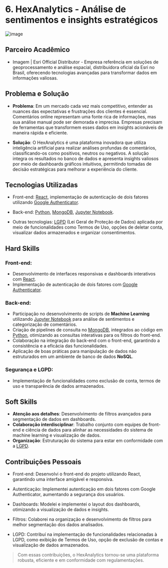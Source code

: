 # 6. HexAnalytics - Análise de sentimentos e insights estratégicos

![image](https://github.com/GroupHextech/HEXTECH-API6sem/raw/main/docs/images/Sprint4.gif)

## Parceiro Acadêmico

- Imagem | Esri Official Distributor - Empresa referência em soluções de geoprocessamento e análise espacial, distribuidora oficial da Esri no Brasil, oferecendo tecnologias avançadas para transformar dados em informações valiosas.

## Problema e Solução

- **Problema**: Em um mercado cada vez mais competitivo, entender as nuances das expectativas e frustrações dos clientes é essencial. Comentários online representam uma fonte rica de informações, mas sua análise manual pode ser demorada e imprecisa. Empresas precisam de ferramentas que transformem esses dados em insights acionáveis de maneira rápida e eficiente.

- **Solução**: O HexAnalytics é uma plataforma inovadora que utiliza inteligência artificial para realizar análises profundas de comentários, classificando-os como positivos, neutros ou negativos. A solução integra os resultados no banco de dados e apresenta insights valiosos por meio de dashboards gráficos intuitivos, permitindo tomadas de decisão estratégicas para melhorar a experiência do cliente.

## Tecnologias Utilizadas

- Front-end: [React](https://react.dev/), implementação de autenticação de dois fatores utilizando [Google Authenticator](https://play.google.com/store/apps/details?id=com.google.android.apps.authenticator2&hl=pt_BR&pli=1).

- Back-end: [Python](https://www.python.org/), [MongoDB](https://www.mongodb.com/pt-br), [Jupyter Notebook](https://jupyter.org/).

- Outras tecnologias: [LGPD](https://www.planalto.gov.br/ccivil_03/_ato2015-2018/2018/lei/l13709.htm) (Lei Geral de Proteção de Dados) aplicada por meio de funcionalidades como Termos de Uso, opções de deletar conta, visualizar dados armazenados e organizar consentimentos.

## Hard Skills

### Front-end:
  - Desenvolvimento de interfaces responsivas e dashboards interativos com [React](https://react.dev/).
  - Implementação de autenticação de dois fatores com [Google Authenticator](https://play.google.com/store/apps/details?id=com.google.android.apps.authenticator2&hl=pt_BR&pli=1).

### Back-end:
  - Participação no desenvolvimento de scripts de **Machine Learning** utilizando [Jupyter Notebook](https://jupyter.org/) para análise de sentimentos e categorização de comentários.
  - Criação de pipelines de consulta no [MongoDB](https://www.mongodb.com/pt-br), integrados ao código em [Python](https://www.python.org/), otimizando as consultas interativas para os filtros do front-end.
  - Colaboração na integração do back-end com o front-end, garantindo a consistência e a eficácia das funcionalidades.
  - Aplicação de boas práticas para manipulação de dados não estruturados em um ambiente de banco de dados **NoSQL**.

### Segurança e LGPD:
  - Implementação de funcionalidades como exclusão de conta, termos de uso e transparência de dados armazenados.

## Soft Skills

- **Atenção aos detalhes**: Desenvolvimento de filtros avançados para segmentação de dados em dashboards.
- **Colaboração interdisciplinar**: Trabalho conjunto com equipes de front-end e ciência de dados para alinhar as necessidades do sistema de machine learning e visualização de dados.
- **Organização**: Estruturação do sistema para estar em conformidade com a [LGPD](https://www.planalto.gov.br/ccivil_03/_ato2015-2018/2018/lei/l13709.htm).

## Contribuições Pessoais

- Front-end: Desenvolvi o front-end do projeto utilizando React, garantindo uma interface amigável e responsiva.

- Autenticação: Implementei autenticação em dois fatores com Google Authenticator, aumentando a segurança dos usuários.

- Dashboards: Modelei e implementei o layout dos dashboards, otimizando a visualização de dados e insights.

- Filtros: Colaborei na organização e desenvolvimento de filtros para melhor segmentação dos dados analisados.

- LGPD: Contribuí na implementação de funcionalidades relacionadas à LGPD, como exibição de Termos de Uso, opção de exclusão de contas e visualização de dados armazenados.

> Com essas contribuições, o HexAnalytics tornou-se uma plataforma robusta, eficiente e em conformidade com regulamentações.
